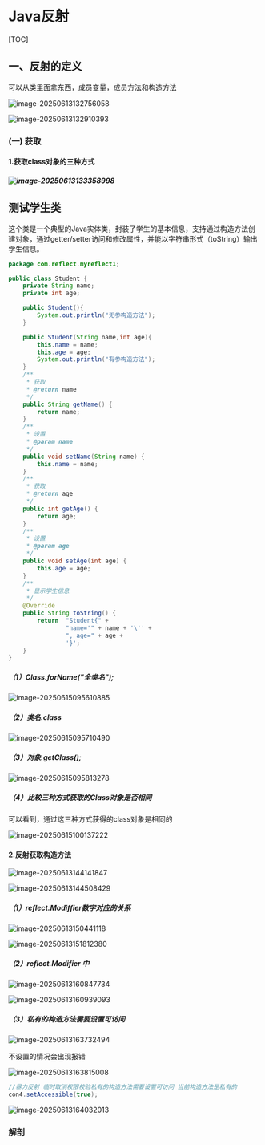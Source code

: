 # Java反射

[TOC]

## 一、反射的定义

可以从类里面拿东西，成员变量，成员方法和构造方法

![image-20250613132756058](C:\Users\26687\AppData\Roaming\Typora\typora-user-images\image-20250613132756058.png)

![image-20250613132910393](C:\Users\26687\AppData\Roaming\Typora\typora-user-images\image-20250613132910393.png)

### (一) 获取

#### 1.获取class对象的三种方式

##### ![image-20250613133358998](C:\Users\26687\AppData\Roaming\Typora\typora-user-images\image-20250613133358998.png)



## 测试学生类

这个类是一个典型的Java实体类，封装了学生的基本信息，支持通过构造方法创建对象，通过getter/setter访问和修改属性，并能以字符串形式（toString）输出学生信息。

```java
package com.reflect.myreflect1;

public class Student {
    private String name;
    private int age;

    public Student(){
        System.out.println("无参构造方法");
    }

    public Student(String name,int age){
        this.name = name;
        this.age = age;
        System.out.println("有参构造方法");
    }
    /**
     * 获取
     * @return name
     */
    public String getName() {
        return name;
    }
    /**
     * 设置
     * @param name
     */
    public void setName(String name) {
        this.name = name;
    }
    /**
     * 获取
     * @return age
     */
    public int getAge() {
        return age;
    }
    /**
     * 设置
     * @param age
     */
    public void setAge(int age) {
        this.age = age;
    }
    /**
     * 显示学生信息
     */
    @Override
    public String toString() {
        return  "Student{" +
                "name='" + name + '\'' +
                ", age=" + age +
                '}';
    }
}

```

##### 	（1）Class.forName("全类名");

![image-20250615095610885](C:\Users\26687\AppData\Roaming\Typora\typora-user-images\image-20250615095610885.png)

##### 	（2）类名.class

![image-20250615095710490](C:\Users\26687\AppData\Roaming\Typora\typora-user-images\image-20250615095710490.png)

##### 	（3）对象.getClass();

![image-20250615095813278](C:\Users\26687\AppData\Roaming\Typora\typora-user-images\image-20250615095813278.png)

##### （4）比较三种方式获取的Class对象是否相同

可以看到，通过这三种方式获得的class对象是相同的

![image-20250615100137222](C:\Users\26687\AppData\Roaming\Typora\typora-user-images\image-20250615100137222.png)

#### 2.反射获取构造方法

![image-20250613144141847](C:\Users\26687\AppData\Roaming\Typora\typora-user-images\image-20250613144141847.png)

![image-20250613144508429](C:\Users\26687\AppData\Roaming\Typora\typora-user-images\image-20250613144508429.png)



##### （1）reflect.Modiffier数字对应的关系

![image-20250613150441118](C:\Users\26687\AppData\Roaming\Typora\typora-user-images\image-20250613150441118.png)



![image-20250613151812380](C:\Users\26687\AppData\Roaming\Typora\typora-user-images\image-20250613151812380.png)

##### （2）reflect.Modifier 中 

![image-20250613160847734](C:\Users\26687\AppData\Roaming\Typora\typora-user-images\image-20250613160847734.png)

![image-20250613160939093](C:\Users\26687\AppData\Roaming\Typora\typora-user-images\image-20250613160939093.png)

##### （3）私有的构造方法需要设置可访问

![image-20250613163732494](C:\Users\26687\AppData\Roaming\Typora\typora-user-images\image-20250613163732494.png)

不设置的情况会出现报错

![image-20250613163815008](C:\Users\26687\AppData\Roaming\Typora\typora-user-images\image-20250613163815008.png)

```java
//暴力反射 临时取消权限校验私有的构造方法需要设置可访问 当前构造方法是私有的
con4.setAccessible(true); 
```

![image-20250613164032013](C:\Users\26687\AppData\Roaming\Typora\typora-user-images\image-20250613164032013.png)



### 解剖



